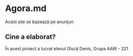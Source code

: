 # Agora.md
Acest site se bazează pe anunțuri
## Cine a elaborat?
În acest proiect a lucrat elevul Gîscă Denis, Grupa AAW - 221
